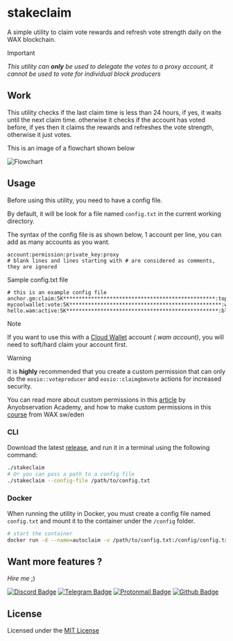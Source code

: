 # stakeclaim

A simple utility to claim vote rewards and refresh vote strength daily on the WAX blockchain.

> [!IMPORTANT]
>
> _This utility can **only** be used to delegate the votes to a proxy account, it cannot be used to vote for individual block producers_

## Work

This utility checks if the last claim time is less than 24 hours, if yes, it waits until the next claim time. otherwise it checks if the account has voted before, if yes then it claims the rewards and refreshes the vote strength, otherwise it just votes.

This is an image of a flowchart shown below

![Flowchart](https://mermaid.ink/img/pako:eNpdkcFOwkAQhl9lMgdTkkJsgUp7MBEIcBAvNSZqPazbqW1od8l2qyLw7g4tB2UPm5l_v_lnd2ePUqeEEWal_pK5MBYe54kCXneOE1sWej3o929h-jrLSW6gFLUFWYqiAltU9NbB05Y53FNdg82FAn8EK92Y-gCxE5dE294_cK0NXYILp-tQZCCk1I2y8KktpfBOGeNngwUbnByeiUuWzqy9yRU8MXlBPOgDrJw_B6u2d9wly79J3D2xSxKFLlZkKlGk_DP7k5qgzamiBCMOU2E2CSbqyJxorI53SmJkTUMuNttUWJoX4sOICqNMlDWrW6Ew2uM3Rp4fDnw_mEy8MBwNh-NR6OKO5WDgBdfj8GYcBH4Q8n508UdrtvDa8pc2PttRWlht1t3k2gEefwFAiIZW?type=png)

## Usage

Before using this utility, you need to have a config file.

By default, it will be look for a file named `config.txt` in the current working directory.

The syntax of the config file is as shown below, 1 account per line, you can add as many accounts as you want.

```
account:permission:private_key:proxy
# blank lines and lines starting with # are considered as comments, they are ignored
```

Sample config.txt file

```
# this is an example config file
anchor.gm:claim:5K*************************************************:top21.oig
mycoolwallet:vote:5K*************************************************:waxcommunity
hello.wam:active:5K*************************************************:bloksioproxy
```

> [!NOTE]
>
> If you want to use this with a [Cloud Wallet](https://mycloudwallet.com) account _(.wam account)_, you will need to soft/hard claim your account first.

> [!WARNING]
>
> It is **highly** recommended that you create a custom permission that can only do the `eosio::voteproducer` and `eosio::claimgbmvote` actions for increased security.
>
> You can read more about custom permissions in this [article](https://academy.anyo.io/eosio-private-key-system/) by Anyobservation Academy, and how to make custom permissions in this [course](https://waxsweden.org/course/adding-custom-permission-using-bloks/) from WAX sw/eden

### CLI

Download the latest [release](https://github.com/benjiewheeler/stakeclaim/releases/latest), and run it in a terminal using the following command:

```sh
./stakeclaim
# Or you can pass a path to a config file
./stakeclaim --config-file /path/to/config.txt
```

### Docker

When running the utility in Docker, you must create a config file named `config.txt` and mount it to the container under the `/config` folder.

```sh
# start the container
docker run -d --name=autoclaim -v /path/to/config.txt:/config/config.txt ghcr.io/benjiewheeler/stakeclaim:latest
```

## Want more features ?

_Hire me_ ;)

[![Discord Badge](https://img.shields.io/static/v1?message=Discord&label=benjie_wh&style=flat&logo=discord&color=7289da&logoColor=7289da)](https://discordapp.com/users/789556474002014219)
[![Telegram Badge](https://img.shields.io/static/v1?message=Telegram&label=benjie_wh&style=flat&logo=telegram&color=229ED9)](https://t.me/benjie_wh)
[![Protonmail Badge](https://img.shields.io/static/v1?message=Email&label=ProtonMail&style=flat&logo=protonmail&color=6d4aff&logoColor=white)](mailto:benjiewheeler@protonmail.com)
[![Github Badge](https://img.shields.io/static/v1?message=Github&label=benjiewheeler&style=flat&logo=github&color=171515)](https://github.com/benjiewheeler)

## License

Licensed under the [MIT License](LICENSE)
